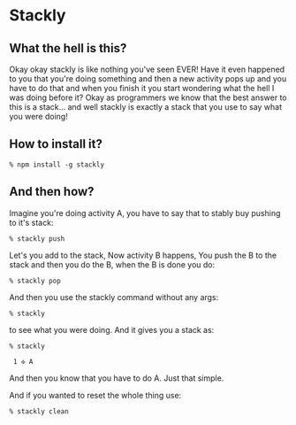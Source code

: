 # Stackly
## What the hell is this?
Okay okay stackly is like nothing you've seen EVER! Have it even happened to you that you're doing something and then a new activity pops up and you have to do that and when you finish it you start wondering what the hell I was doing before it? Okay as programmers we know that the best answer to this is a stack... and well stackly is exactly a stack that you use to say what you were doing!

## How to install it?
```
% npm install -g stackly
```

## And then how?
Imagine you're doing activity A, you have to say that to stably buy pushing to it's stack:
```
% stackly push
```
Let's you add to the stack, Now activity B happens, You push the B to the stack and then you do the B, when the B is done you do:
```
% stackly pop
```
And then you use the stackly command without any args:
```
% stackly
```
to see what you were doing. And it gives you a stack as:
```
% stackly

 1 ✣ A

```
And then you know that you have to do A.
Just that simple.

And if you wanted to reset the whole thing use:
```
% stackly clean
```
